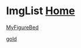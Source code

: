 # ImgList  [Home](../index.md)

[MyFigureBed](https://cdn.jsdelivr.net/gh/AmbroseRen/Picture@master/)

[gold](https://cdn.jsdelivr.net/gh/AmbroseRen/Picture@master/img/gold.jpgimg/gold.jpg)
